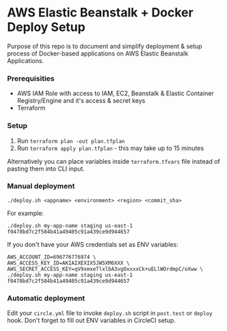 # AWS Elastic Beanstalk + Docker Deploy Setup

Purpose of this repo is to document and simplify deployment & setup process of Docker-based applications on AWS Elastic Beanstalk Applications.

### Prerequisities
- AWS IAM Role with access to IAM, EC2, Beanstalk & Elastic Container Registry/Engine and it's access & secret keys
- Terraform

### Setup
1. Run ```terraform plan -out plan.tfplan```
2. Run ```terraform apply plan.tfplan``` - this may take up to 15 minutes

Alternatively you can place variables inside `terraform.tfvars` file instead of pasting them into CLI input.


### Manual deployment
```
./deploy.sh <appname> <environment> <region> <commit_sha>
```
For example:
```
./deploy.sh my-app-name staging us-east-1 f0478bd7c2f584b41a49405c91a439ce9d944657
```

If you don't have your AWS credentials set as ENV variables:
```
AWS_ACCOUNT_ID=696776776974 \
AWS_ACCESS_KEY_ID=AKIAIXEXIX5JW5XM6XXX \
AWS_SECRET_ACCESS_KEY=qV9xmxeTlxlbA3vgOxxxxCk+uELlWOrdmpC/oXww \
./deploy.sh my-app-name staging us-east-1 f0478bd7c2f584b41a49405c91a439ce9d944657
```

### Automatic deployment
Edit your `circle.yml` file to invoke `deploy.sh` script in `post.test` or `deploy` hook. Don't forget to fill out ENV variables in CircleCI setup.

